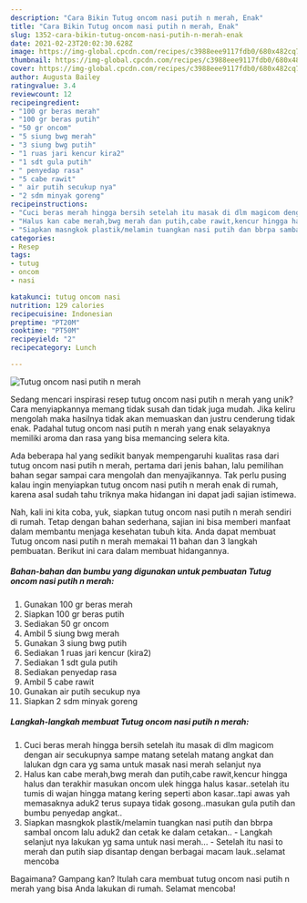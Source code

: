 ```yaml
---
description: "Cara Bikin Tutug oncom nasi putih n merah, Enak"
title: "Cara Bikin Tutug oncom nasi putih n merah, Enak"
slug: 1352-cara-bikin-tutug-oncom-nasi-putih-n-merah-enak
date: 2021-02-23T20:02:30.628Z
image: https://img-global.cpcdn.com/recipes/c3988eee9117fdb0/680x482cq70/tutug-oncom-nasi-putih-n-merah-foto-resep-utama.jpg
thumbnail: https://img-global.cpcdn.com/recipes/c3988eee9117fdb0/680x482cq70/tutug-oncom-nasi-putih-n-merah-foto-resep-utama.jpg
cover: https://img-global.cpcdn.com/recipes/c3988eee9117fdb0/680x482cq70/tutug-oncom-nasi-putih-n-merah-foto-resep-utama.jpg
author: Augusta Bailey
ratingvalue: 3.4
reviewcount: 12
recipeingredient:
- "100 gr beras merah"
- "100 gr beras putih"
- "50 gr oncom"
- "5 siung bwg merah"
- "3 siung bwg putih"
- "1 ruas jari kencur kira2"
- "1 sdt gula putih"
- " penyedap rasa"
- "5 cabe rawit"
- " air putih secukup nya"
- "2 sdm minyak goreng"
recipeinstructions:
- "Cuci beras merah hingga bersih setelah itu masak di dlm magicom dengan air secukupnya sampe matang setelah matang angkat dan lalukan dgn cara yg sama untuk masak nasi merah selanjut nya"
- "Halus kan cabe merah,bwg merah dan putih,cabe rawit,kencur hingga halus dan terakhir masukan oncom ulek hingga halus kasar..setelah itu tumis di wajan hingga matang kering seperti abon kasar..tapi awas yah memasaknya aduk2 terus supaya tidak gosong..masukan gula putih dan bumbu penyedap angkat.."
- "Siapkan masngkok plastik/melamin tuangkan nasi putih dan bbrpa sambal oncom lalu aduk2 dan cetak ke dalam cetakan.. Langkah selanjut nya lakukan yg sama untuk nasi merah... Setelah itu nasi to merah dan putih siap disantap dengan berbagai macam lauk..selamat mencoba"
categories:
- Resep
tags:
- tutug
- oncom
- nasi

katakunci: tutug oncom nasi 
nutrition: 129 calories
recipecuisine: Indonesian
preptime: "PT20M"
cooktime: "PT50M"
recipeyield: "2"
recipecategory: Lunch

---
```



![Tutug oncom nasi putih n merah](https://img-global.cpcdn.com/recipes/c3988eee9117fdb0/680x482cq70/tutug-oncom-nasi-putih-n-merah-foto-resep-utama.jpg)

Sedang mencari inspirasi resep tutug oncom nasi putih n merah yang unik? Cara menyiapkannya memang tidak susah dan tidak juga mudah. Jika keliru mengolah maka hasilnya tidak akan memuaskan dan justru cenderung tidak enak. Padahal tutug oncom nasi putih n merah yang enak selayaknya memiliki aroma dan rasa yang bisa memancing selera kita.



Ada beberapa hal yang sedikit banyak mempengaruhi kualitas rasa dari tutug oncom nasi putih n merah, pertama dari jenis bahan, lalu pemilihan bahan segar sampai cara mengolah dan menyajikannya. Tak perlu pusing kalau ingin menyiapkan tutug oncom nasi putih n merah enak di rumah, karena asal sudah tahu triknya maka hidangan ini dapat jadi sajian istimewa.


Nah, kali ini kita coba, yuk, siapkan tutug oncom nasi putih n merah sendiri di rumah. Tetap dengan bahan sederhana, sajian ini bisa memberi manfaat dalam membantu menjaga kesehatan tubuh kita. Anda dapat membuat Tutug oncom nasi putih n merah memakai 11 bahan dan 3 langkah pembuatan. Berikut ini cara dalam membuat hidangannya.

<!--inarticleads1-->

##### Bahan-bahan dan bumbu yang digunakan untuk pembuatan Tutug oncom nasi putih n merah:

1. Gunakan 100 gr beras merah
1. Siapkan 100 gr beras putih
1. Sediakan 50 gr oncom
1. Ambil 5 siung bwg merah
1. Gunakan 3 siung bwg putih
1. Sediakan 1 ruas jari kencur (kira2)
1. Sediakan 1 sdt gula putih
1. Sediakan  penyedap rasa
1. Ambil 5 cabe rawit
1. Gunakan  air putih secukup nya
1. Siapkan 2 sdm minyak goreng




<!--inarticleads2-->

##### Langkah-langkah membuat Tutug oncom nasi putih n merah:

1. Cuci beras merah hingga bersih setelah itu masak di dlm magicom dengan air secukupnya sampe matang setelah matang angkat dan lalukan dgn cara yg sama untuk masak nasi merah selanjut nya
1. Halus kan cabe merah,bwg merah dan putih,cabe rawit,kencur hingga halus dan terakhir masukan oncom ulek hingga halus kasar..setelah itu tumis di wajan hingga matang kering seperti abon kasar..tapi awas yah memasaknya aduk2 terus supaya tidak gosong..masukan gula putih dan bumbu penyedap angkat..
1. Siapkan masngkok plastik/melamin tuangkan nasi putih dan bbrpa sambal oncom lalu aduk2 dan cetak ke dalam cetakan.. - Langkah selanjut nya lakukan yg sama untuk nasi merah... - Setelah itu nasi to merah dan putih siap disantap dengan berbagai macam lauk..selamat mencoba




Bagaimana? Gampang kan? Itulah cara membuat tutug oncom nasi putih n merah yang bisa Anda lakukan di rumah. Selamat mencoba!
